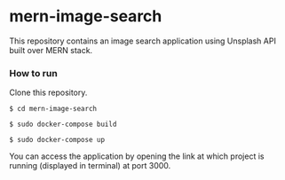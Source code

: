 # mern-image-search
  This repository contains an image search application using Unsplash API built over MERN stack.
### How to run
  Clone this repository.
  ```
$ cd mern-image-search
```
  ```
$ sudo docker-compose build
```
  ```
$ sudo docker-compose up
```
  You can access the application by opening the link at which project is running (displayed in terminal) at port 3000.
